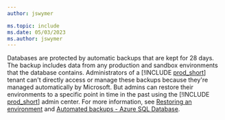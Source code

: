 ```yaml
---
author: jswymer

ms.topic: include
ms.date: 05/03/2023
ms.author: jswymer
---
```

Databases are protected by automatic backups that are kept for 28 days. The backup includes data from any production and sandbox environments that the database contains. Administrators of a [!INCLUDE [prod_short](prod_short.md)] tenant can't directly access or manage these backups because they're managed automatically by Microsoft. But admins can restore their environments to a specific point in time in the past using the [!INCLUDE [prod_short](prod_short.md)] admin center. For more information, see [Restoring an environment](../administration/tenant-admin-center-backup-restore.md) and [Automated backups - Azure SQL Database](/azure/azure-sql/database/automated-backups-overview).
